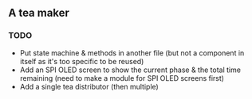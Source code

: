 
## A tea maker

### TODO
- Put state machine & methods in another file (but not a component in itself as it's too specific to be reused)
- Add an SPI OLED screen to show the current phase & the total time remaining
    (need to make a module for SPI OLED screens first)
- Add a single tea distributor (then multiple)
